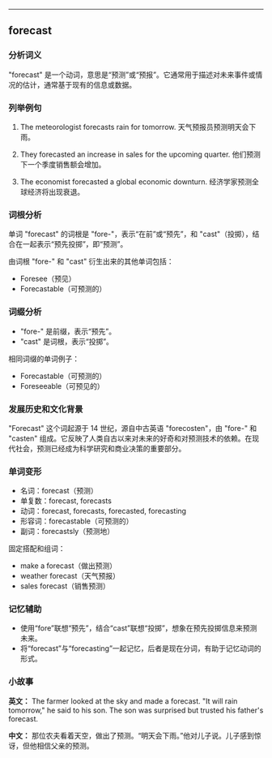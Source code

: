 
---------------
## forecast
### 分析词义
"forecast" 是一个动词，意思是“预测”或“预报”。它通常用于描述对未来事件或情况的估计，通常基于现有的信息或数据。

### 列举例句
1. The meteorologist forecasts rain for tomorrow.
   天气预报员预测明天会下雨。

2. They forecasted an increase in sales for the upcoming quarter.
   他们预测下一个季度销售额会增加。

3. The economist forecasted a global economic downturn.
   经济学家预测全球经济将出现衰退。

### 词根分析
单词 "forecast" 的词根是 "fore-"，表示“在前”或“预先”，和 "cast"（投掷），结合在一起表示“预先投掷”，即“预测”。

由词根 "fore-" 和 "cast" 衍生出来的其他单词包括：
- Foresee（预见）
- Forecastable（可预测的）

### 词缀分析
- "fore-" 是前缀，表示“预先”。
- "cast" 是词根，表示“投掷”。

相同词缀的单词例子：
- Forecastable（可预测的）
- Foreseeable（可预见的）

### 发展历史和文化背景
"Forecast" 这个词起源于 14 世纪，源自中古英语 "forecosten"，由 "fore-" 和 "casten" 组成。它反映了人类自古以来对未来的好奇和对预测技术的依赖。在现代社会，预测已经成为科学研究和商业决策的重要部分。

### 单词变形
- 名词：forecast（预测）
- 单复数：forecast, forecasts
- 动词：forecast, forecasts, forecasted, forecasting
- 形容词：forecastable（可预测的）
- 副词：forecastsly（预测地）

固定搭配和组词：
- make a forecast（做出预测）
- weather forecast（天气预报）
- sales forecast（销售预测）

### 记忆辅助
- 使用“fore”联想“预先”，结合“cast”联想“投掷”，想象在预先投掷信息来预测未来。
- 将“forecast”与“forecasting”一起记忆，后者是现在分词，有助于记忆动词的形式。

### 小故事
**英文：**
The farmer looked at the sky and made a forecast. "It will rain tomorrow," he said to his son. The son was surprised but trusted his father's forecast.

**中文：**
那位农夫看着天空，做出了预测。“明天会下雨。”他对儿子说。儿子感到惊讶，但他相信父亲的预测。


